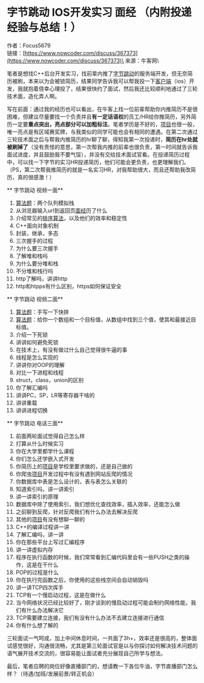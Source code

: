 # 字节跳动 IOS开发实习 面经 （内附投递经验与总结！）

作者：Focus5679\
链接：[https://www.nowcoder.com/discuss/367373](https://www.nowcoder.com/discuss/367373)\
来源：牛客网\


笔者是想找C++后台开发实习，找前辈内推了[字节跳动](https://app.gitbook.com/jump/super-jump/word?word=%E5%AD%97%E8%8A%82%E8%B7%B3%E5%8A%A8)的服务端开发，但无奈简历被刷，本来以为会被锁简历，结果同学告诉我可以帮我投一下[客户端](https://app.gitbook.com/jump/super-jump/word?word=%E5%AE%A2%E6%88%B7%E7%AB%AF)（ios）开发，我就抱着侥幸心理投了，结果很快约了面试，然后我还比较顺利地通过了三轮技术面，造化弄人啊。

 写在前面：通过我的经历也可以看出，在牛客上找一位前辈帮助你内推简历不是很困难，但建议尽量要找一个负责并且**有一定话语权**的员工/HR给你推简历，另外简历一定要**重点突出，亮点部分可以加粗标注**。笔者学历是不好的，[项目](https://app.gitbook.com/jump/super-jump/word?word=%E9%A1%B9%E7%9B%AE)也很一般，唯一亮点是有区域赛奖牌，与我类似的同学可能也会有相同的遭遇。在第二次通过三轮技术面之后与帮我内推简历的hr聊了聊，得知我第一次投递时，**简历在hr处就被刷掉了**（没有责怪的意思，第一次帮我内推的前辈也很负责，第一时间就告诉我面试进度，并且鼓励我不要气馁），并没有交给技术面试官看。在投递简历过程中，可以找一下字节的实习HR投递简历，他们可能会更负责，也更理解我们。（PS，第二次帮我推简历的就是一名实习HR，对我帮助很大，而且还帮助我改简历，真的很感激！）

** 字节跳动 视频一面**

1.  [算法题](https://app.gitbook.com/jump/super-jump/word?word=%E7%AE%97%E6%B3%95%E9%A2%98)：两个队列模拟栈
2.  从浏览器输入url到返回页[面经](https://app.gitbook.com/jump/super-jump/word?word=%E9%9D%A2%E7%BB%8F)历了什么
3.  介绍常见的[排序](https://app.gitbook.com/jump/super-jump/word?word=%E6%8E%92%E5%BA%8F)[算法](https://app.gitbook.com/jump/super-jump/word?word=%E7%AE%97%E6%B3%95)，以及他们的效率和稳定性
4.  C++面向对象机制
5.  封装，继承，多态
6.  三次握手的过程
7.  为什么要三次握手
8.  了解堆和栈吗
9.  为什么要分堆和栈
10.  不分堆和栈行吗
11.  http了解吗，讲讲http
12.  http和htpps有什么区别，https如何保证安全

** 字节跳动 视频二面**

1.  [算法题](https://app.gitbook.com/jump/super-jump/word?word=%E7%AE%97%E6%B3%95%E9%A2%98)：手写一下快排
2.  [算法题](https://app.gitbook.com/jump/super-jump/word?word=%E7%AE%97%E6%B3%95%E9%A2%98)：给你一个数组和一个目标值，从数组中找到三个值，使其和最接近目标值。
3.  介绍一下死锁
4.  讲讲如何避免死锁
5.  在技术上，有没有做过什么自己觉得很牛逼的事
6.  线程是怎么实现的
7.  讲讲你对OOP的理解
8.  对比一下进程和线程
9.  struct，class，union的区别
10.  你了解汇编吗
11.  讲讲PC，SP，LR等寄存器干啥的
12.  讲讲重载
13.  讲讲进程切换

** 字节跳动 电话三面**

1.  前面两轮面试觉得自己怎么样
2.  打算从什么时候实习
3.  你在大学里都学什么课程
4.  你们怎么还学嵌入式开发
5.  你简历上的[项目](https://app.gitbook.com/jump/super-jump/word?word=%E9%A1%B9%E7%9B%AE)是学校里要求做的，还是自己做的
6.  你爬虫[项目](https://app.gitbook.com/jump/super-jump/word?word=%E9%A1%B9%E7%9B%AE)开发过程中有没有遇到网站反爬的情况
7.  你数据库中表是怎么设计的，表与表怎么关联的
8.  知道索引吗，讲一讲索引
9.  讲一讲索引的原理
10.  数据库中除了使用索引，我们想优化查找效率，插入效率，还能怎么做
11.  之前聊到反爬，针对反爬我们有什么办法去解决反爬
12.  其他的[项目](https://app.gitbook.com/jump/super-jump/word?word=%E9%A1%B9%E7%9B%AE)有没有想聊一聊的
13.  C++的编译过程讲一讲
14.  了解汇编吗，讲一讲
15.  你在那些平台上写过汇编程序
16.  讲一讲虚拟内存
17.  程序在执行函数的时候，我们常常看到汇编代码里会有一些PUSH之类的操作，这是在干什么
18.  POP的过程是什么
19.  你在执行完函数之后，你使用的这些栈空间会自动销毁吗
20.  讲一讲TCP四次挥手
21.  TCP有一个慢启动过程，这是在做什么
22.  当今网络状况已经比较好了，刚才谈到的慢启动过程可能会制约网络性能，我们有什么办法解决它
23.  TCP需要建立连接，我们有没有什么办法不去建立连接进行通信
24.  你有什么想了解的

 三轮面试一气呵成，加上中间休息时间，一共面了3h+，效率还是很高的，整体面试感觉很好，沟通很流畅，尤其是第三轮面试官是以与你探讨如何解决技术问题的语气展开技术交流的，很容易能让面试者充分展现自己所学与想法。

 最后，笔者应聘的岗位好像直播部门的，想请教一下各位牛油，字节直播部门怎么样？（待遇/加班/发展前景/转正机会）
